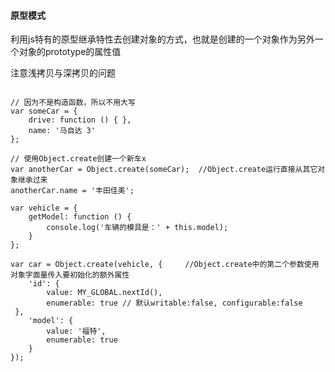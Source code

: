 #### 原型模式

利用js特有的原型继承特性去创建对象的方式，也就是创建的一个对象作为另外一个对象的prototype的属性值

注意浅拷贝与深拷贝的问题

```

// 因为不是构造函数，所以不用大写
var someCar = {
    drive: function () { },
    name: '马自达 3'
};

// 使用Object.create创建一个新车x
var anotherCar = Object.create(someCar);  //Object.create运行直接从其它对象继承过来
anotherCar.name = '丰田佳美';
```

```
var vehicle = {
    getModel: function () {
        console.log('车辆的模具是：' + this.model);
    }
};

var car = Object.create(vehicle, {     //Object.create中的第二个参数使用对象字面量传入要初始化的额外属性
    'id': {
        value: MY_GLOBAL.nextId(),
        enumerable: true // 默认writable:false, configurable:false
 },
    'model': {
        value: '福特',
        enumerable: true
    }
});
```



















